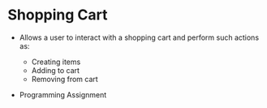 # Shopping Cart

- Allows a user to interact with a shopping cart and perform such actions as:
    - Creating items
    - Adding to cart
    - Removing from cart

- Programming Assignment
